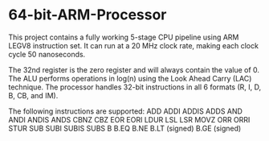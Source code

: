 # 64-bit-ARM-Processor

This project contains a fully working 5-stage CPU pipeline using ARM LEGV8 instruction set. It can run at a 20 MHz clock rate, making each clock cycle 50 nanoseconds. 

The 32nd register is the zero register and will always contain the value of 0. The ALU performs operations in log(n) using the Look Ahead Carry (LAC) technique. The processor handles 32-bit instructions in all 6 formats (R, I, D, B, CB, and IM). 

The following instructions are supported:
  ADD
  ADDI
  ADDIS
  ADDS
  AND
  ANDI
  ANDIS
  ANDS
  CBNZ
  CBZ
  EOR
  EORI
  LDUR
  LSL
  LSR
  MOVZ
  ORR
  ORRI
  STUR
  SUB
  SUBI
  SUBIS
  SUBS
  B
  B.EQ
  B.NE
  B.LT (signed)
  B.GE (signed)
  

